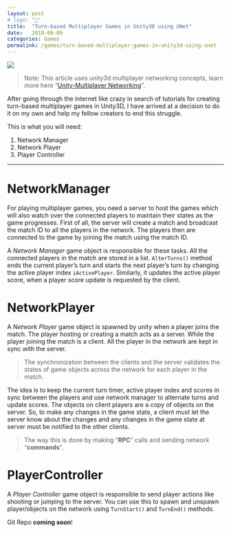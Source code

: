 ```yaml
---
layout: post
# logo: "🎒"
title:  "Turn-based Multiplayer Games in Unity3D using UNet"
date:   2018-06-09
categories: Games
permalink: /games/turn-based-multiplayer-games-in-unity3d-using-unet
---
```


![](https://miro.medium.com/max/5383/0*iY1iAPp5hBt6Rc7c.)

> Note: This article uses unity3d multiplayer networking concepts, learn more here “[Unity-Multiplayer Networking](https://unity3d.com/learn/tutorials/topics/multiplayer-networking/introduction-simple-multiplayer-example?playlist=29690)”.

After going through the internet like crazy in search of tutorials for creating turn-based multiplayer games in Unity3D, I have arrived at a decision to do it on my own and help my fellow creators to end this struggle.

This is what you will need:

1. Network Manager
2. Network Player
3. Player Controller

---

# NetworkManager

For playing multiplayer games, you need a server to host the games which will also watch over the connected players to maintain their states as the game progresses. First of all, the server will create a match and broadcast the match ID to all the players in the network. The players then are connected to the game by joining the match using the match ID.

A *Network Manager* game object is responsible for these tasks. All the connected players in the match are stored in a list. `AlterTurns()` method ends the current player’s turn and starts the next player’s turn by changing the active player index `iActivePlayer`. Similarly, it updates the active player score, when a player score update is requested by the client.

<script src="https://gist.github.com/div5yesh/fa4ffcfff6f7720d32b77560e2b41b10.js"></script>

# NetworkPlayer

A *Network Player* game object is spawned by unity when a player joins the match. The player hosting or creating a match acts as a server. While the player joining the match is a client. All the player in the network are kept in sync with the server.

> The synchronization between the clients and the server validates the states of game objects across the network for each player in the match.

The idea is to keep the current turn timer, active player index and scores in sync between the players and use network manager to alternate turns and update scores. The objects on client players are a copy of objects on the server. So, to make any changes in the game state, a client must let the server know about the changes and any changes in the game state at server must be notified to the other clients.

> The way this is done by making “**RPC**” calls and sending network “**commands**”.

<script src="https://gist.github.com/div5yesh/e8cc6e06c83307d1204ca81eacb57854.js"></script>

# PlayerController

A *Player Controller* game object is responsible to send player actions like shooting or jumping to the server. You can use this to spawn and unspawn player/objects on the network using `TurnStart()` and `TurnEnd()` methods.

<script src="https://gist.github.com/div5yesh/cc1fb36a140134dbd34d1b2d5f8330f5.js"></script>

Git Repo **coming soon**!